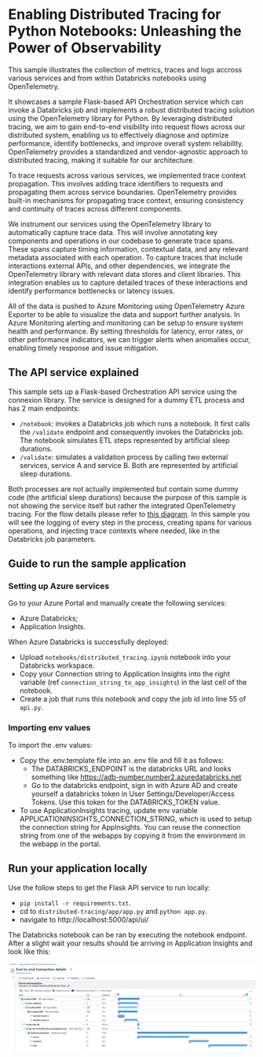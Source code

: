 # Enabling Distributed Tracing for Python Notebooks: Unleashing the Power of Observability

This sample illustrates the collection of metrics, traces and logs accross various services and from within Databricks notebooks using OpenTelemetry.

It showcases a sample Flask-based API Orchestration service which can invoke a Databricks job and implements a robust distributed tracing solution using the OpenTelemetry library for Python. By leveraging distributed tracing, we aim to gain end-to-end visibility into request flows across our distributed system, enabling us to effectively diagnose and optimize performance, identify bottlenecks, and improve overall system reliability. OpenTelemetry provides a standardized and vendor-agnostic approach to distributed tracing, making it suitable for our architecture.

To trace requests across various services, we implemented trace context propagation. This involves adding trace identifiers to requests and propagating them across service boundaries. OpenTelemetry provides built-in mechanisms for propagating trace context, ensuring consistency and continuity of traces across different components.

We instrument our services using the OpenTelemetry library to automatically capture trace data. This will involve annotating key components and operations in our codebase to generate trace spans. These spans capture timing information, contextual data, and any relevant metadata associated with each operation. To capture traces that include interactions external APIs, and other dependencies, we integrate the OpenTelemetry library with relevant data stores and client libraries. This integration enables us to capture detailed traces of these interactions and identify performance bottlenecks or latency issues.

All of the data is pushed to Azure Monitoring using OpenTelemetry Azure Exporter to be able to visualize the data and support further analysis. In Azure Monitoring alerting and monitoring can be setup to ensure system health and performance. By setting thresholds for latency, error rates, or other performance indicators, we can trigger alerts when anomalies occur, enabling timely response and issue mitigation.

## The API service explained

This sample sets up a Flask-based Orchestration API service using the connexion library. The service is designed for a dummy ETL process and has 2 main endpoints:

- `/notebook`: invokes a Databricks job which runs a notebook. It first calls the `/validate` endpoint and consequently invokes the Databricks job. The notebook simulates ETL steps represented by artificial sleep durations.
- `/validate`: simulates a validation process by calling two external services, service A and service B. Both are represented by artificial sleep durations.
  
Both processes are not actually implemented but contain some dummy code (the artificial sleep durations) because the purpose of this sample is not showing the service itself but rather the integrated OpenTelemetry tracing. For the flow details please refer to [this diagram](./assets/flow.puml). In this sample you will see the logging of every step in the process, creating spans for various operations, and injecting trace contexts where needed, like in the Databricks job parameters.

## Guide to run the sample application

### Setting up Azure services

Go to your Azure Portal and manually create the following services:

- Azure Databricks;
- Application Insights.

When Azure Databricks is successfully deployed:

- Upload `notebooks/distributed_tracing.ipynb` notebook into your Databricks workspace.
- Copy your Connection string to Application Insights into the right variable (ref `connection_string_to_app_insights`) in the last cell of the notebook.
- Create a job that runs this notebook and copy the job id into line 55 of `api.py`.

### Importing env values

To import the .env values:

- Copy the .env.template file into an .env file and fill it as follows:
  - The DATABRICKS_ENDPOINT is the databricks URL and looks something like <https://adb-number.number2.azuredatabricks.net>
  - Go to the databricks endpoint, sign in with Azure AD and create yourself a databricks token in User Settings/Developer/Access Tokens. Use this token for the DATABRICKS_TOKEN value.
- To use ApplicationInsights tracing, update env variable APPLICATIONINSIGHTS_CONNECTION_STRING, which is used to setup the connection string for AppInsights. You can reuse the connection string from one of the webapps by copying it from the environment in the webapp in the portal.

## Run your application locally

Use the follow steps to get the Flask API service to run locally:

- `pip install -r requirements.txt`.
- cd to `distributed-tracing/app/app.py` and `python app.py`.
- navigate to http://localhost:5000/api/ui/

The Databricks notebook can be ran by executing the notebook endpoint. After a slight wait your results should be arriving in Application Insights and look like this:

![Application Insights Trace](./assets/screenshot_app_insights.png)